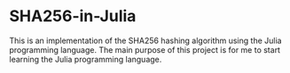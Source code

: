 # SHA256-in-Julia
This is an implementation of the SHA256 hashing algorithm using the Julia programming language. The main purpose of this project is for me to start learning the Julia programming language.
